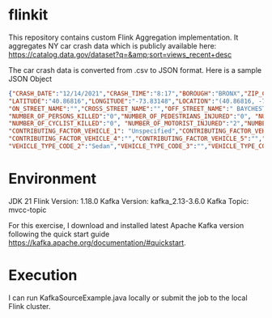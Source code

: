 # flinkit
This repository contains custom Flink Aggregation implementation. It aggregates NY car crash data which is publicly available here: https://catalog.data.gov/dataset?q=&amp;sort=views_recent+desc

The car crash data is converted from .csv to JSON format. Here is a sample JSON Object

```json
{"CRASH_DATE":"12/14/2021","CRASH_TIME":"8:17","BOROUGH":"BRONX","ZIP_CODE":"10475",
"LATITUDE":"40.86816","LONGITUDE":"-73.83148","LOCATION":"(40.86816, -73.83148)",
"ON_STREET_NAME":"","CROSS_STREET_NAME":"","OFF_STREET_NAME":" BAYCHESTER AVENUE","NUMBER_OF_PERSONS_INJURED":"2",
"NUMBER_OF_PERSONS_KILLED":"0","NUMBER_OF_PEDESTRIANS_INJURED":"0", "NUMBER_OF_PEDESTRIANS_KILLED":"0","NUMBER_OF_CYCLIST_INJURED":"0",
"NUMBER_OF_CYCLIST_KILLED":"0", "NUMBER_OF_MOTORIST_INJURED":"2","NUMBER_OF_MOTORIST_KILLED":"0",
"CONTRIBUTING_FACTOR_VEHICLE_1": "Unspecified","CONTRIBUTING_FACTOR_VEHICLE_2":"Unspecified","CONTRIBUTING_FACTOR_VEHICLE_3":"",
"CONTRIBUTING_FACTOR_VEHICLE_4":"","CONTRIBUTING_FACTOR_VEHICLE_5":"","COLLISION_ID":"4486660", "VEHICLE_TYPE_CODE_1":"Sedan",
"VEHICLE_TYPE_CODE_2":"Sedan","VEHICLE_TYPE_CODE_3":"","VEHICLE_TYPE_CODE_4":"","VEHICLE_TYPE_CODE_5":""}
```
# Environment

JDK 21
Flink Version: 1.18.0
Kafka Version: kafka_2.13-3.6.0
Kafka Topic: mvcc-topic

For this exercise, I download and installed latest Apache Kafka version following the quick start guide https://kafka.apache.org/documentation/#quickstart.

# Execution

I can run KafkaSourceExample.java locally or submit the job to the local Flink cluster.
